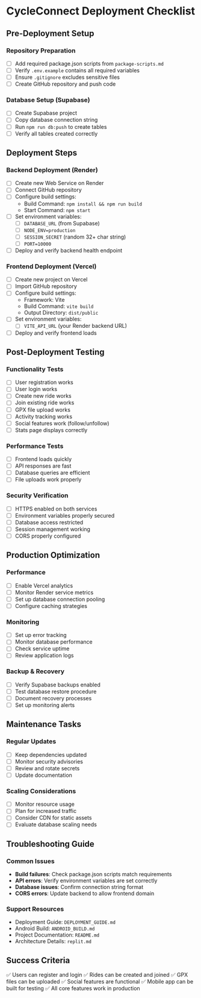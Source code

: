 # CycleConnect Deployment Checklist

## Pre-Deployment Setup

### Repository Preparation
- [ ] Add required package.json scripts from `package-scripts.md`
- [ ] Verify `.env.example` contains all required variables
- [ ] Ensure `.gitignore` excludes sensitive files
- [ ] Create GitHub repository and push code

### Database Setup (Supabase)
- [ ] Create Supabase project
- [ ] Copy database connection string
- [ ] Run `npm run db:push` to create tables
- [ ] Verify all tables created correctly

## Deployment Steps

### Backend Deployment (Render)
- [ ] Create new Web Service on Render
- [ ] Connect GitHub repository
- [ ] Configure build settings:
  - Build Command: `npm install && npm run build`
  - Start Command: `npm start`
- [ ] Set environment variables:
  - [ ] `DATABASE_URL` (from Supabase)
  - [ ] `NODE_ENV=production`
  - [ ] `SESSION_SECRET` (random 32+ char string)
  - [ ] `PORT=10000`
- [ ] Deploy and verify backend health endpoint

### Frontend Deployment (Vercel)
- [ ] Create new project on Vercel
- [ ] Import GitHub repository
- [ ] Configure build settings:
  - Framework: Vite
  - Build Command: `vite build`
  - Output Directory: `dist/public`
- [ ] Set environment variables:
  - [ ] `VITE_API_URL` (your Render backend URL)
- [ ] Deploy and verify frontend loads

## Post-Deployment Testing

### Functionality Tests
- [ ] User registration works
- [ ] User login works
- [ ] Create new ride works
- [ ] Join existing ride works
- [ ] GPX file upload works
- [ ] Activity tracking works
- [ ] Social features work (follow/unfollow)
- [ ] Stats page displays correctly

### Performance Tests
- [ ] Frontend loads quickly
- [ ] API responses are fast
- [ ] Database queries are efficient
- [ ] File uploads work properly

### Security Verification
- [ ] HTTPS enabled on both services
- [ ] Environment variables properly secured
- [ ] Database access restricted
- [ ] Session management working
- [ ] CORS properly configured

## Production Optimization

### Performance
- [ ] Enable Vercel analytics
- [ ] Monitor Render service metrics
- [ ] Set up database connection pooling
- [ ] Configure caching strategies

### Monitoring
- [ ] Set up error tracking
- [ ] Monitor database performance
- [ ] Check service uptime
- [ ] Review application logs

### Backup & Recovery
- [ ] Verify Supabase backups enabled
- [ ] Test database restore procedure
- [ ] Document recovery processes
- [ ] Set up monitoring alerts

## Maintenance Tasks

### Regular Updates
- [ ] Keep dependencies updated
- [ ] Monitor security advisories
- [ ] Review and rotate secrets
- [ ] Update documentation

### Scaling Considerations
- [ ] Monitor resource usage
- [ ] Plan for increased traffic
- [ ] Consider CDN for static assets
- [ ] Evaluate database scaling needs

## Troubleshooting Guide

### Common Issues
- **Build failures**: Check package.json scripts match requirements
- **API errors**: Verify environment variables are set correctly
- **Database issues**: Confirm connection string format
- **CORS errors**: Update backend to allow frontend domain

### Support Resources
- Deployment Guide: `DEPLOYMENT_GUIDE.md`
- Android Build: `ANDROID_BUILD.md`
- Project Documentation: `README.md`
- Architecture Details: `replit.md`

## Success Criteria
✅ Users can register and login
✅ Rides can be created and joined
✅ GPX files can be uploaded
✅ Social features are functional
✅ Mobile app can be built for testing
✅ All core features work in production